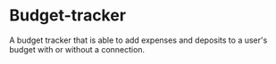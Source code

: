 # Budget-tracker
A budget tracker that is able to add expenses and deposits to a user's budget with or without a connection.
